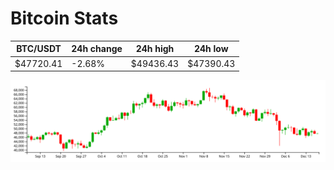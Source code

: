 # Bitcoin Stats

BTC/USDT|24h change|24h high|24h low|
|---|---|---|---|
|$47720.41|-2.68%|$49436.43|$47390.43|

<img src="./chart.svg">
